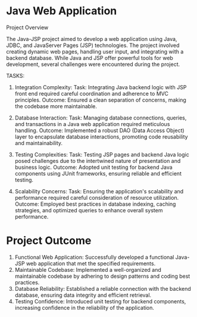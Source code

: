 # Java Web Application

Project Overview

The Java-JSP project aimed to develop a web application using Java, JDBC, and JavaServer Pages (JSP) technologies. The project involved creating dynamic web pages, handling user input, and integrating with a backend database. While Java and JSP offer powerful tools for web development, several challenges were encountered during the project.

TASKS:
1. Integration Complexity:
Task:
Integrating Java backend logic with JSP front end required careful coordination and adherence to MVC principles.
Outcome:
Ensured a clean separation of concerns, making the codebase more maintainable.

2. Database Interaction:
Task:
Managing database connections, queries, and transactions in a Java web application required meticulous handling.
Outcome:
Implemented a robust DAO (Data Access Object) layer to encapsulate database interactions, promoting code reusability and maintainability.

3. Testing Complexities:
Task:
Testing JSP pages and backend Java logic posed challenges due to the intertwined nature of presentation and business logic.
Outcome:
Adopted unit testing for backend Java components using JUnit frameworks, ensuring reliable and efficient testing.

4. Scalability Concerns:
Task:
Ensuring the application's scalability and performance required careful consideration of resource utilization.
Outcome:
Employed best practices in database indexing, caching strategies, and optimized queries to enhance overall system performance.

# Project Outcome
1. Functional Web Application:
Successfully developed a functional Java-JSP web application that met the specified requirements.
2. Maintainable Codebase:
Implemented a well-organized and maintainable codebase by adhering to design patterns and coding best practices.
3. Database Reliability:
Established a reliable connection with the backend database, ensuring data integrity and efficient retrieval.
4. Testing Confidence:
Introduced unit testing for backend components, increasing confidence in the reliability of the application.

